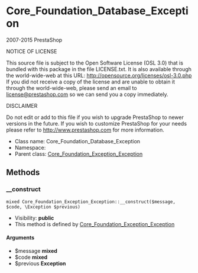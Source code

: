 Core_Foundation_Database_Exception
===============

2007-2015 PrestaShop

NOTICE OF LICENSE

This source file is subject to the Open Software License (OSL 3.0)
that is bundled with this package in the file LICENSE.txt.
It is also available through the world-wide-web at this URL:
http://opensource.org/licenses/osl-3.0.php
If you did not receive a copy of the license and are unable to
obtain it through the world-wide-web, please send an email
to license@prestashop.com so we can send you a copy immediately.

DISCLAIMER

Do not edit or add to this file if you wish to upgrade PrestaShop to newer
versions in the future. If you wish to customize PrestaShop for your
needs please refer to http://www.prestashop.com for more information.


* Class name: Core_Foundation_Database_Exception
* Namespace: 
* Parent class: [Core_Foundation_Exception_Exception](Core_Foundation_Exception_Exception.md)







Methods
-------


### __construct

    mixed Core_Foundation_Exception_Exception::__construct($message, $code, \Exception $previous)





* Visibility: **public**
* This method is defined by [Core_Foundation_Exception_Exception](Core_Foundation_Exception_Exception.md)


#### Arguments
* $message **mixed**
* $code **mixed**
* $previous **Exception**


